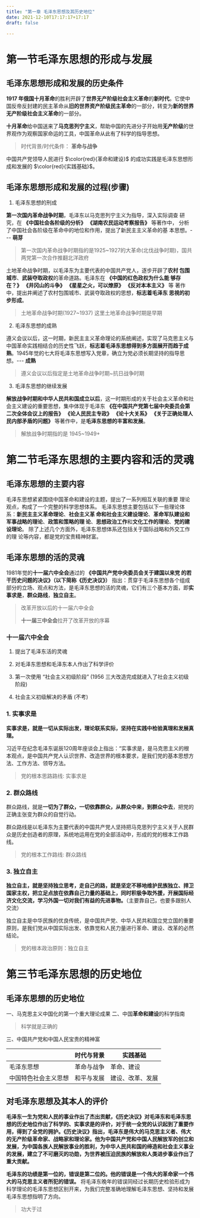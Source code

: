 ```yaml
---
title: "第一章 毛泽东思想及其历史地位"
date: 2021-12-10T17:17:17+17:17
draft: false

---
```


<!--more-->

# 第一节毛泽东思想的形成与发展

## 毛泽东思想形成和发展的历史条件

**1917 年俄国十月革命**的胜利开辟了**世界无产阶级社会主义革命**的**新时代**。它使中国反帝反封建的民主革命从**旧的世界资产阶级民主革命**的一部分，转变为**新的世界无产阶级社会主义革命**的一部分。

**十月革命**给中国送来了**马克思列宁主义**，帮助中国的先进分子开始用**无产阶级**的世界观作为观察国家命运的工具，中国革命从此有了科学的指导思想。

> 时代背景/时代条件： **革命与战争**

中国共产党领导人民进行 $\color{red}{革命和建设}$ 的成功实践是毛泽东思想形成和发展的
$\color{red}{实践基础}$。

## 毛泽东思想形成和发展的过程(步骤)

1. 毛泽东思想的刑成

**第一次国内革命战争时期**，毛泽东以马克思列宁主义为指导，深入实际调查
研究，在 **《中国社会各阶级的分析》**  **《湖南农民运动考察报告》** 等著作中，
分析了中国社会各阶级在革命中的地位和作用，提出了新民主主义革命的基
本思想。--- **萌芽**

> 第一次国内革命战争时期指的是1925~1927的大革命(北伐战争时期)，国共两党第一次合作推翻北洋政府

土地革命战争时期，以毛泽东为主要代表的中国共产党人，逐步开辟了**农村
包围城市**、**武装夺取政权**的革命道路。毛泽东在 **《中国的红色政权为什么能
够存在？》** **《井冈山的斗争》** **《星星之火，可以燎原》** **《反对本本主义》** 等
著作中，提出井阐述了农村包围城市、武装夺取政权的思想，**标志着毛泽东
思視的初步形成**。

> 土地革命战争时期(1927~1937) 这里土地革命战争时期是早期

2. 毛泽东思想的成熟

遵义会议以后，这一时期，新民主主义革命理论的系统阐述，实现了马克思主义与中国革命实践相结合的历史性飞跃，**标志着毛泽东思想得到多方面展开而趋于成熟**。1945年觉的七大将毛泽东思想写入党章，确立为党必须长期坚持的指导思想。--- **成熟**

> 遵义会议以后指定是土地革命战争时期~抗日战争时期

3. 毛泽东思想的继续发展

**解放战争时期和中华人民共和国成立以后**，这一时期形成的关于社会主义革命和社会主义建设的重要思想，集中体现于毛泽东 **《在中国共产党第七届中央委员会第二次全体会议上的报告》**  **《论人民民主专政》** **《论十大关系》** **《关于正确处理人民内部矛盾的问题》** 等著作中，是**毛泽东思想的丰富和发展**。

> 解放战争时期指的是 1945~1949+

# 第二节毛泽东思想的主要内容和活的灵魂

## 毛泽东思想的主要内容

毛泽东思想紧紧围绕中国革命和建设的主题，提出了一系列相互关联的重要
理论观点，构成了一个完整的科学思想体系。
毛泽东思想主要包括以下一些理论体系：**新民主主义革命理论**、**社会主义革
命和社会主义建设理论**、**革命军队建设和军事战略的理论**、**政策和策略的理
论**、**思想政治工作**和**文化工作的理论**、**党的建设理论**。
除了上述几个方面外，毛泽东思想体系还包括关于国际战略和外交工作的理
论等内容，都是党的宝贵精神财富。

## 毛泽东思想的活的灵魂

1981年觉的**十一届六中全会**通过的 **《中国共产党中央委员会关于建国以来党
的若干历史问题的决议》（以下简称《历史决议》）** 指出：贯穿于毛泽东思想各个组成部分的立场、观点和方法，是毛泽东思想的活的灵魂，它们有三个基本方面，即**实事求是**，**群众路线**，**独立自主**。

> 改革开放以后的十一届六中全会
> 
> **十一届三中全会**拉开了改革开放的序幕

### 十一届六中全会

1. 提出了毛泽东活的灵魂

2. 对毛泽东思想和毛泽东本人作出了科学评价

3. 第一次使用 “社会主义初级阶段” (1956 三大改造完成就进入了社会主义初级阶段)

4. 社会主义初级解决的矛盾 (不考)

### 1. 实事求是

**实事求是，就是一切从实际出发，理论联系实际，坚持在实践中检验真理和发展真理。**

习近平在纪念毛泽东诞辰120周年座谈会上指出：“实事求是，是马克思主义的根本观点，是中国共产党人认识世界、改造世界的根本要求，是我们党的基本思想方法、工作方法、领导方法。

> 党的根本思路路线: 实事求是

### 2. 群众路线

群众路线，就是**一切为了群众，一切依靠群众，从群众中来，到群众中去**，把党的正确主张变为群众的自觉行动。

群众路线是以毛泽东为主要代表的中国共产党人坚持把马克思列宁主义关于人民群众是历史创造者的原理，系统地运用在党的全部活动中，形成的党的根本工作路线。

> 党的根本工作路线:  群众路线

### 3. 独立自主

**独立自主，就是坚持独立思考，走自己的路，就是坚定不移地维护民族独立、捍卫国家主权，把立足点放在依靠自己力量的基础上，同时积极争取外援，开展国际经济文化交流，学习外国一切对我们有益的先进事物。**（主要靠自己，也要多跟别人交流）

独立自主是中华民族的优良传统，是中国共产党、中华人民共和国立党立国的重要原则，是我们党从中国实际出发、依靠觉和人民力量进行革命、建设、改革的必然结论。

> 党的根本政治原则：独立自主

# 第三节毛泽东思想的历史地位

## 毛泽东思想的历史地位

一、马克思主义中国化的第一个重大理论成果
二、中国**革命和建设**的科学指南

> 科学就是正确的

三、中国共产党和中国人民宝贵的精神富

|            | 时代与背景 | 实践基础     |
| ---------- | ----- | -------- |
| 毛泽东思想      | 革命与战争 | 革命、建设    |
| 中国特色社会主义思想 | 和平与发展 | 建设、改革、发展 |

## 对毛泽东思想及其本人的评价

**毛泽东一生为党和人民的事业作出了杰出贡献，《历史决议》对毛泽东和毛泽东思想的历史地位作出了科学的、实事求是的评价，对于统一全党的认识起到了重要作用，得到了全党的拥护。《历史決议》指出，毛泽东是伟大的马克思主义者、伟大的无产阶级革命家、战略家和理论家。他为中国共产党和中国人民解放军的创立和发展，为中国各族人民解放事业的胜利，为中华人民共和国的缔造和社会主义事业的发展，建立了不可磨灭的功勋，为世界被压迫民族的解放和人类进步事业作出了重大贡献。**

**毛泽东的功绩是第一位的，错误是第二位的。他的错误是一个伟大的革命家一个伟大的马克思主义者所犯的错误。** 将毛泽东晚年的错误同经过长期历史检验形成为科学理论的毛泽东思想区别开来，为我们完整准确地理解毛泽东思想、坚持和发展毛泽东思想指明了方向。

> 功大于过
